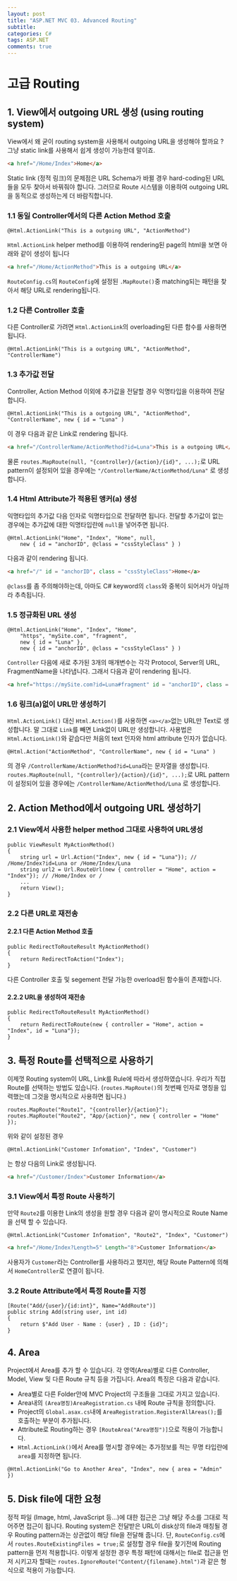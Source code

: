 ```yaml
---
layout: post
title: "ASP.NET MVC 03. Advanced Routing"
subtitle:  
categories: C#
tags: ASP.NET
comments: true
---
```


# 고급 Routing

## 1. View에서 outgoing URL 생성 (using routing system)

View에서 왜 굳이 routing system을 사용해서 outgoing URL을 생성해야 할까요 ?
그냥 static link를 사용해서 쉽게 생성이 가능한데 말이죠.

```HTML
<a href="/Home/Index">Home</a>
```

Static link (정적 링크)의 문제점은 URL Schema가 바뀔 경우 hard-coding된 URL들을 모두 찾아서 바꿔줘야 합니다.
그러므로 Route 시스템을 이용하여 outgoing URL을 동적으로 생성하는게 더 바람직합니다.

### 1.1 동일 Controller에서의 다른 Action Method 호출

```CSharp
@Html.ActionLink("This is a outgoing URL", "ActionMethod")
```

`Html.ActionLink` helper method를 이용하여 rendering된 page의 html을 보면 아래와 같이 생성이 됩니다

```HTML
<a href="/Home/ActionMethod">This is a outgoing URL</a>
```

`RouteConfig.cs`의 `RouteConfig`에 설정된 `.MapRoute()`중 matching되는 패턴을 찾아서 해당 URL로 rendering됩니다.  

### 1.2 다른 Controller 호출

다른 Controller로 가려면 `Html.ActionLink`의 overloading된 다른 함수를 사용하면 됩니다.

```CSharp
@Html.ActionLink("This is a outgoing URL", "ActionMethod", "ControllerName")
```

### 1.3 추가값 전달

Controller, Action Method 이외에 추가값을 전달할 경우 익명타입을 이용하여 전달합니다.

```CSharp
@Html.ActionLink("This is a outgoing URL", "ActionMethod", "ControllerName", new { id = "Luna" )
```

이 경우 다음과 같은 Link로 rendering 됩니다.

```HTML
<a href="/ControllerName/ActionMethod?id=Luna">This is a outgoing URL</a>
```

물론 `routes.MapRoute(null, "{controller}/{action}/{id}", ...);`로 URL pattern이 설정되어 있을 경우에는 `"/ControllerName/ActionMethod/Luna"` 로 생성합니다.  

### 1.4 Html Attribute가 적용된 앵커(a) 생성

익명타입의 추가값 다음 인자로 익명타입으로 전달하면 됩니다. 전달할 추가값이 없는 경우에는 추가값에 대한 익명타입란에 `null`을 넣어주면 됩니다.

```CSharp
@Html.ActionLink("Home", "Index", "Home", null, 
    new { id = "anchorID", @class = "cssStyleClass" } )
```

다음과 같이 rendering 됩니다.

```HTML
<a href="/" id = "anchorID", class = "cssStyleClass">Home</a>
```

`@class`를 좀 주의해야하는데, 아마도 C# keyword의 `class`와 중복이 되어서가 아닐까라 추측됩니다.

### 1.5 정규화된 URL 생성

```CSharp
@Html.ActionLink("Home", "Index", "Home",
    "https", "mySite.com", "fragment",    
    new { id = "Luna" },
    new { id = "anchorID", @class = "cssStyleClass" } )
```

`Controller` 다음에 새로 추가된 3개의 매개변수는 각각 Protocol, Server의 URL, FragmentName을 나타냅니다.
그래서 다음과 같이 rendering 됩니다.

```HTML
<a href="https://mySite.com?id=Luna#fragment" id = "anchorID", class = "cssStyleClass">Home</a>
```

### 1.6 링크(a)없이 URL만 생성하기

`Html.ActionLink()` 대신 `Html.Action()`를 사용하면 `<a></a>`없는 URL만 Text로 생성합니다.
말 그대로 `Link`를 빼면 Link없이 URL만 생성합니다.
사용법은 `Html.ActionLink()`와 같습다만 처음의 text 인자와 html attribute 인자가 없습니다.

```CSharp
@Html.Action("ActionMethod", "ControllerName", new { id = "Luna" )
```

의 경우 `/ControllerName/ActionMethod?id=Luna`라는 문자열을 생성합니다.
`routes.MapRoute(null, "{controller}/{action}/{id}", ...);`로 URL pattern이 설정되어 있을 경우에는 `/ControllerName/ActionMethod/Luna` 로 생성합니다.  

## 2. Action Method에서 outgoing URL 생성하기

### 2.1 View에서 사용한 helper method 그대로 사용하여 URL생성

```CSharp
public ViewResult MyActionMethod()
{
    string url = Url.Action("Index", new { id = "Luna"}); // /Home/Index?id=Luna or /Home/Index/Luna 
    string url2 = Url.RouteUrl(new { controller = "Home", action = "Index"}); // /Home/Index or /
    ...
    return View();
}
```

### 2.2 다른 URL로 재전송

#### 2.2.1 다른 Action Method 호출

```CSharp
public RedirectToRouteResult MyActionMethod()
{
    return RedirectToAction("Index");
}
```

다른 Controller 호출 및 segement 전달 가능한 overload된 함수들이 존재합니다.

#### 2.2.2 URL을 생성하여 재전송

```CSharp
public RedirectToRouteResult MyActionMethod()
{
    return RedirectToRoute(new { controller = "Home", action = "Index", id = "Luna"});
}
```

## 3. 특정 Route를 선택적으로 사용하기

이제껏 Routing system이 URL, Link를 Rule에 따라서 생성하였습니다.
우리가 직접 Route를 선택하는 방법도 있습니다. 
(`routes.MapRoute()`의 첫번째 인자로 명칭을 입력했는데 그것을 명시적으로 사용하면 됩니다.)

```CSharp
routes.MapRoute("Route1", "{controller}/{action}");
routes.MapRoute("Route2", "App/{action}", new { controller = "Home" });
```

위와 같이 설정된 경우

```CSharp
@Html.ActionLink("Customer Infomation", "Index", "Customer")
```

는 항상 다음의 Link로 생성됩니다.

```HTML
<a href="/Customer/Index">Customer Information</a>
```

### 3.1 View에서 특정 Route 사용하기

만약 `Route2`를 이용한 Link의 생성을 원할 경우 다음과 같이 명시적으로 Route Name을 선택 할 수 있습니다.

```CSharp
@Html.ActionLink("Customer Infomation", "Route2", "Index", "Customer")
```

```HTML
<a href="/Home/Index?Length=5" Length="8">Customer Information</a>
```
사용자가 `Customer`라는 Controller를 사용하라고 했지만, 해당 Route Pattern에 의해서 `HomeController`로 연결이 됩니다.

### 3.2 Route Attribute에서 특정 Route를 지정

```CSharp
[Route("Add/{user}/{id:int}", Name="AddRoute")]
public string Add(string user, int id)
{
    return $"Add User - Name : {user} , ID : {id}";
}
```

## 4. Area

Project에서 Area를 추가 할 수 있습니다.
각 영역(Area)별로 다른 Controller, Model, View 및 다른 Route 규칙 등을 가집니다.
Area의 특징은 다음과 같습니다.

- Area별로 다른 Folder안에 MVC Project의 구조들을 그대로 가지고 있습니다.
- Area내의 `(Area명칭)AreaRegistration.cs` 내에 Route 규칙을 정의합니다.
- Project의 `Global.asax.cs`내에 `AreaRegistration.RegisterAllAreas();`를 호출하는 부분이 추가됩니다.
- Attribute로 Routing하는 경우 `[RouteArea("Area명칭")]`으로 적용이 가능합니다.
- `Html.ActionLink()`에서 Area를 명시할 경우에는 추가정보를 적는 무명 타입란에 `area`를 지정하면 됩니다.

```CSharp
@Html.ActionLink("Go to Another Area", "Index", new { area = "Admin" })
```

## 5. Disk file에 대한 요청

정적 파일 (Image, html, JavaScript 등...)에 대한 접근은 그냥 해당 주소를 그대로 적어주면 접근이 됩니다.
Routing system은 전달받은 URL이 disk상의 file과 매칭될 경우 Routing pattern과는 상관없이 해당 file을 전달해 줍니다.
단, `RouteConfig.cs`에서 `routes.RouteExistingFiles = true;`로 설정할 경우 file을 찾기전에 Routing pattern을 먼저 적용합니다.
이렇게 설정한 경우 특정 패턴에 대해서는 file로 접근을 먼저 시키고자 할때는 `routes.IgnoreRoute("Content/{filename}.html")`과 같은 형식으로 적용이 가능합니다.

